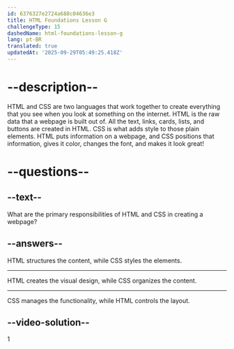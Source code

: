 ```yaml
---
id: 6376327e2724a688c04636e3
title: HTML Foundations Lesson G
challengeType: 15
dashedName: html-foundations-lesson-g
lang: pt-BR
translated: true
updatedAt: '2025-09-29T05:49:25.418Z'
---
```


# --description--

HTML and CSS are two languages that work together to create everything that you see when you look at something on the internet. HTML is the raw data that a webpage is built out of. All the text, links, cards, lists, and buttons are created in HTML. CSS is what adds style to those plain elements. HTML puts information on a webpage, and CSS positions that information, gives it color, changes the font, and makes it look great!

# --questions--
    
## --text--

What are the primary responsibilities of HTML and CSS in creating a webpage?

## --answers--

HTML structures the content, while CSS styles the elements.

---

HTML creates the visual design, while CSS organizes the content.

---

CSS manages the functionality, while HTML controls the layout.


## --video-solution--

1
